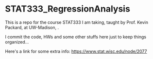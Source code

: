 # STAT333_RegressionAnalysis
This is a repo for the course STAT333 I am taking, taught by Prof. Kevin Packard, at UW-Madison, . 

I commit the code, HWs and some other stuffs here just to keep things organized...

Here's a link for some extra info: https://www.stat.wisc.edu/node/2077
